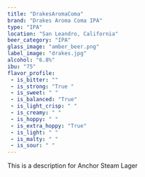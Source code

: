 ```yaml
---
title: "DrakesAromaComa"
brand: "Drakes Aroma Coma IPA"
type: "IPA"
location: "San Leandro, California"
beer_category: "IPA"
glass_image: "amber_beer.png"
label_image: "drakes.jpg"
alcohol: "6.8%"
ibu: "75"
flavor_profile:
 - is_bitter: ""
 - is_strong: "True "
 - is_sweet: " "
 - is_balanced: "True"
 - is_light_crisp: " "
 - is_creamy: " "
 - is_hoppy: " "
 - is_extra_hoppy: "True"
 - is_light: " "
 - is_malty: " "
 - is_sour: " "
---
```


This is a description for Anchor Steam Lager